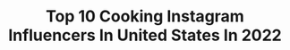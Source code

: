 ---
title: Top 10 Cooking Instagram Influencers In United States In 2022
description: >-
  Find top cooking Instagram influencers in United States in 2022. Most popular hashtags: #photography #girl #outdoors.
platform: Instagram
hits: 8161
text_top: See the top-rated Instagram profiles on inBeat.
text_bottom: Our platform has 8161 Instagram influencers like this in United States for you to connect with.
profiles:
  - username: "helia_saffar"
    fullname: >-
      هلیا صفار🍝
    bio: >-
      🍃💛 Cooking Is My Therapy💜🍃 👩🏻‍🍳👩🏻‍🍳Graduated in culinary👩🏻‍🍳👩🏻‍🍳 💙فارغ التحصیل رشته آشپزی 💙
    location: "United States"
    followers: 75823
    engagement: 1076
    commentsToLikes: 0.059387
    id: ck0w6s02ja0k60i19p5r9sb6h
    verified: false
    hashtags: ""
  - username: "trout_in_the_valley"
    fullname: >-
      Hook Em' And Cook Em'
    bio: >-
      Lehigh Valley,Pa📌Fishing,Hunting,Cooking,and Everything Outdoors. 🎣🏹🦌🦃🌄Page Owner:@g__achi.
    location: "United States"
    followers: 8966
    engagement: 1165
    commentsToLikes: 0.093059
    id: ck6tzs7i7bjt80j71u8rqddde
    verified: false
    hashtags: "#hunting, #fishing, #fisherman, #outdoors"
  - username: "luke_spongo"
    fullname: >-
      Luke Spong
    bio: >-
      Venatic | Decent Angler | Cooking | Cant sing | Can’t dance @livinwithmb🤞
    location: "United States"
    followers: 24258
    engagement: 989
    commentsToLikes: 0.051960
    id: ckap8vrwuq4130i78uyucz87f
    verified: false
    hashtags: "#turkeyhunting, #cantstoptheflop, #fueledbynature, #appareldesign"
  - username: "emily.fauver"
    fullname: >-
      ✖️ E M I L Y   F A U V E R ✖️
    bio: >-
      #POSTPARTUM Fitness 👶🏼 Mama to A Miracle ✈️ Mil Spouse 👩‍🍳 Big Bow Cooking Show Producer ✉️ emilyfauver3@gmail.com CHANGE YOUR LIFE HERE👇🏼
    location: "United States"
    followers: 114928
    engagement: 830
    commentsToLikes: 0.031575
    id: ck5pykyf3wiqr0i11ovkjll74
    verified: false
    hashtags: "#bigbowcookingshow, #thisismycircle, #thebigbowcookingshow, #humblebrag"
  - username: "payydayyy"
    fullname: >-
      Payton Stumbaugh Chadwick
    bio: >-
      @asics Athlete @captathletics || Arkansas Alumni || USA 🥈|| 💍 || Cooking❤️ @traegergrills || Fayetteville, AR || @macrostax discount code: PAYTON10
    location: "United States"
    followers: 8415
    engagement: 1360
    commentsToLikes: 0.051963
    id: ck6ttzvwrdif40j71zt7z25ev
    verified: false
    hashtags: "#track, #foodie, #athletics, #training"
  - username: "fitmomof2whojeeps"
    fullname: >-
      Kristen
    bio: >-
      Aerial🎪Cooking🍲Comedy🤣Crossfit🏋️‍♀️Dobermans🐶FAMILY💗FRIENDS👭Jeeps🏔Mustangs🏎 Raptors🦖Surfing🏄🏽‍♀️ Snowboarding🏂 Use code: FITMOM20 @detailgarageraleigh
    location: "United States"
    followers: 19548
    engagement: 993
    commentsToLikes: 0.035774
    id: ck0w59gty2k460i19g26xhiro
    verified: false
    hashtags: "#islandlife, #37s, #jeepwrangler, #tiffanyandco"
  - username: "flywith_savannah"
    fullname: >-
      Savannah🐈✈️🌎
    bio: >-
      #cabincrew #travel #cooking E-mail:Savannah54177@gmail.com
    location: "United States"
    followers: 33336
    engagement: 624
    commentsToLikes: 0.049650
    id: ck13bppx5wksw0i191stepak4
    verified: false
    hashtags: "#cabincrew, #taipei, #daily, #dessert"
  - username: "susanaojedaa"
    fullname: >-
      Susana Ojeda West 🇻🇪🇺🇸
    bio: >-
      Healthy Life - Fitness - Cooking👩🏽‍🍳🌱 Model📸 Actress🎬 📍Dallas, TX 📩susanaojedawest@gmail.com
    location: "United States"
    followers: 14252
    engagement: 659
    commentsToLikes: 0.072255
    id: ck8sxovdei4os0j78xrt9j44s
    verified: false
    hashtags: "#siswimsearch2022, #dallas, #model, #photography"
  - username: "mrslonnn"
    fullname: >-
      Shalonda H.
    bio: >-
      Wife, Mommy & Lifestyle Content Creator Creator of @cookingwithlon 1/2 of @henandlon on YouTube 📍MARYLAND
    location: "United States"
    followers: 5835
    engagement: 1471
    commentsToLikes: 0.036699
    id: ck9hbl8aehbv20j78d5a3dpi5
    verified: false
    hashtags: "#marriage, #baby, #married, #munamommy"
  - username: "lovemissyxo"
    fullname: >-
      Missy 🌻
    bio: >-
      🤍 Simple Cooking 🤍 Simple Cleaning 🤍 Simple Budget 🤍 Simple Momma
    location: "United States"
    followers: 10371
    engagement: 709
    commentsToLikes: 0.078331
    id: ck0w027kuc0u20i19z7l5klij
    verified: false
    hashtags: "#farmhousekitchen, #blacklivesmatter, #bodypositivity, #farmhousedecor"
---